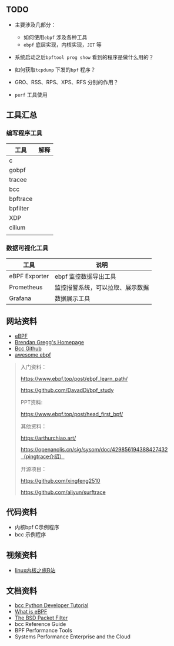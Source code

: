 ## TODO 

* 主要涉及几部分：

  * 如何使用`ebpf`  涉及各种工具
  * `ebpf` 底层实现，内核实现，`JIT` 等
* 系统启动之后`bpftool prog show` 看到的程序是做什么用的？
* 如何获取`tcpdump` 下发的`bpf` 程序？
* GRO、RSS、RPS、XPS、RFS 分别的作用？
* `perf` 工具使用



## 工具汇总

### 编写程序工具

| 工具     | 解释 |
| -------- | ---- |
| c        |      |
| gobpf    |      |
| tracee   |      |
| bcc      |      |
| bpftrace |      |
| bpfilter |      |
| XDP      |      |
| cilium   |      |
|          |      |

### 数据可视化工具

| 工具          | 说明                             |
| ------------- | -------------------------------- |
| eBPF Exporter | ebpf 监控数据导出工具            |
| Prometheus    | 监控报警系统，可以拉取、展示数据 |
| Grafana       | 数据展示工具                     |






## 网站资料

* [eBPF](https://ebpf.io/)
* [Brendan Gregg's Homepage](https://www.brendangregg.com/)
* [Bcc Github](https://github.com/iovisor/bcc)
* [awesome ebpf](https://github.com/zoidbergwill/awesome-ebpf)

> 入门资料：
>
> https://www.ebpf.top/post/ebpf_learn_path/
>
> https://github.com/DavadDi/bpf_study
>
> PPT资料:
>
> https://www.ebpf.top/post/head_first_bpf/
>
> 其他资料：
>
> https://arthurchiao.art/
>
> https://openanolis.cn/sig/sysom/doc/429856194388427432（pingtrace介绍）
>
> 开源项目：
>
> https://github.com/xingfeng2510
>
> https://github.com/aliyun/surftrace



## 代码资料

* 内核bpf C示例程序
* bcc 示例程序

## 视频资料

* [linux内核之旅B站](https://space.bilibili.com/518970180/video)

## 文档资料

* [bcc Python Developer Tutorial](https://github.com/iovisor/bcc/blob/master/docs/tutorial_bcc_python_developer.md)
* [What is eBPF](https://ebpf.io/what-is-ebpf)
* [The BSD Packet Filter](https://www.tcpdump.org/papers/bpf-usenix93.pdf)
* bcc Reference Guide
* BPF Performance Tools
* Systems Performance Enterprise and the Cloud

